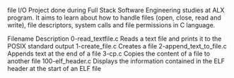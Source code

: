 file I/O Project done during Full Stack Software Engineering studies at ALX program. It aims to learn about how to handle files (open, close, read and write), file descriptors, system calls and file permissions in C language.

Filename Description 0-read_textfile.c Reads a text file and prints it to the POSIX standard output 1-create_file.c Creates a file 2-append_text_to_file.c Appends text at the end of a file 3-cp.c Copies the content of a file to another file 100-elf_header.c Displays the information contained in the ELF header at the start of an ELF file
